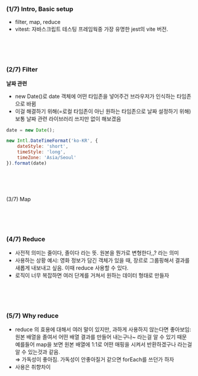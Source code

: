 ### (1/7) Intro, Basic setup

- filter, map, reduce
- vitest: 자바스크립트 테스팅 프레임웍중 가장 유명한 jest의 vite 버전.


<br/><br/><br/>


### (2/7) Filter
**날짜 관련**

- new Date()로 date 객체에 어떤 타임존을 넣어주건 브라우저가 인식하는 타임존으로 바뀜
- 이걸 해결하기 위해(=로컬 타임존이 아닌 원하는 타임존으로 날짜 설정하기 위해) 보통 날짜 관련 라이브러리 쓰지만 없이 해보겠음

```jsx
date = new Date();

new Intl.DateTimeFormat('ko-KR', {
	dateStyle: 'short',
	timeStyle: 'long',
	timeZone: 'Asia/Seoul'
}).format(date)
```



<br/><br/><br/>



(3/7) Map


<br/><br/><br/>



### (4/7) Reduce

- 사전적 의미는 줄이다, 졸이다 라는 뜻. 원본을 뭔가로 변형한다,,? 라는 의미
- 사용하는 상황 예시: 영화 정보가 담긴 객체가 있을 때, 장르로 그룹핑해서 결과를 새롭게 내보내고 싶음. 이때 reduce 사용할 수 있다.
- 로직이 너무 복잡하면 여러 단계를 거쳐서 원하는 데이터 형태로 만들자



<br/><br/><br/>



### (5/7) Why reduce

- reduce 의 효용에 대해서 여러 말이 있지만, 과하게 사용하지 않는다면 좋아보임: 원본 배열을 졸여서 어떤 배열 결과를 만들어 내는구나~ 라는걸 알 수 있기 때문  
예를들어 map을 보면 원본 배열에 1:1로 어떤 매핑을 시켜서 반환하겠구나 라는걸 알 수 있는것과 같음.  
⇒ 가독성이 좋아짐. 가독성이 안좋아질거 같으면 forEach를 쓰던가 하자
- 사용은 취향차이
  
